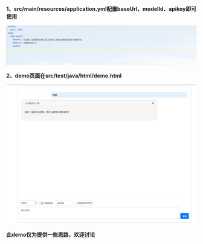 
**1、src/main/resources/application.yml配置baseUrl、modelId、apikey即可使用**

![config.png](config.jpg)

**2、demo页面在src/test/java/html/demo.html**

![chatdemo.jpg](chatdemo.jpg)

**此demo仅为提供一些思路，欢迎讨论**
